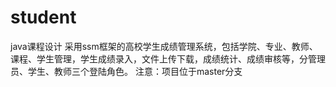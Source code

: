 # student
java课程设计
采用ssm框架的高校学生成绩管理系统，包括学院、专业、教师、课程、学生管理，学生成绩录入，文件上传下载，成绩统计、成绩审核等，分管理员、学生、教师三个登陆角色。
注意：项目位于master分支

